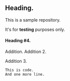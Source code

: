 ## Heading.
This is a sample repository.

It's for **testing** purposes only.

#### Heading #4.
Addition.
Addition 2.

Addition 3.

```
This is code.
And one more line.
```
